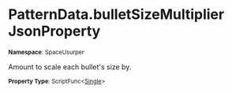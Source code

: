 # PatternData.bulletSizeMultiplier JsonProperty

<small>**Namespace**: SpaceUsurper</small>

Amount to scale each bullet's size by.

<small>**Property Type**: ScriptFunc&lt;[Single](https://docs.microsoft.com/en-us/dotnet/api/system.single?view=netframework-4.5)&gt;</small>

